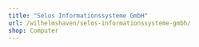 ```yaml
---
title: "Selos Informationssysteme GmbH"
url: /wilhelmshaven/selos-informationssysteme-gmbh/
shop: Computer
---
```


